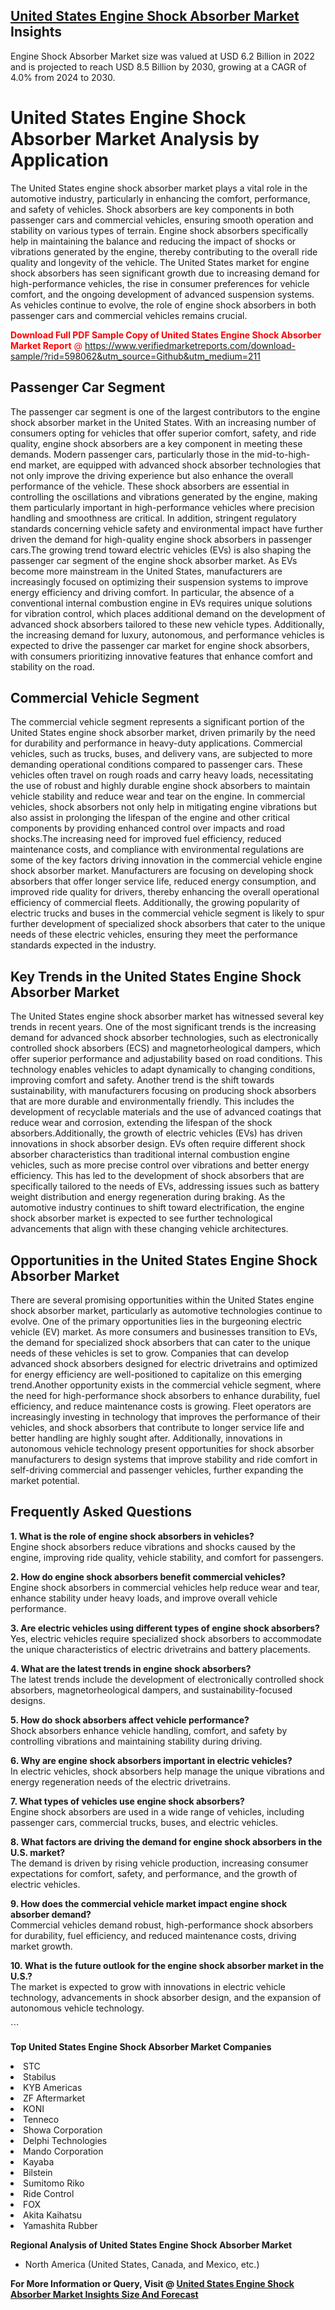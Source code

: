 <h2><a href="https://www.verifiedmarketreports.com/download-sample/?rid=598062&amp;utm_source=Github&amp;utm_medium=211" target="_blank">United States Engine Shock Absorber Market</a> Insights</h2><p>Engine Shock Absorber Market size was valued at USD 6.2 Billion in 2022 and is projected to reach USD 8.5 Billion by 2030, growing at a CAGR of 4.0% from 2024 to 2030.</p><p><h1>United States Engine Shock Absorber Market Analysis by Application</h1><p>The United States engine shock absorber market plays a vital role in the automotive industry, particularly in enhancing the comfort, performance, and safety of vehicles. Shock absorbers are key components in both passenger cars and commercial vehicles, ensuring smooth operation and stability on various types of terrain. Engine shock absorbers specifically help in maintaining the balance and reducing the impact of shocks or vibrations generated by the engine, thereby contributing to the overall ride quality and longevity of the vehicle. The United States market for engine shock absorbers has seen significant growth due to increasing demand for high-performance vehicles, the rise in consumer preferences for vehicle comfort, and the ongoing development of advanced suspension systems. As vehicles continue to evolve, the role of engine shock absorbers in both passenger cars and commercial vehicles remains crucial.<p><span class=""><span style="color: #ff0000;"><strong>Download Full PDF Sample Copy of United States Engine Shock Absorber Market Report</strong> @ </span><a href="https://www.verifiedmarketreports.com/download-sample/?rid=598062&amp;utm_source=Github&amp;utm_medium=211" target="_blank">https://www.verifiedmarketreports.com/download-sample/?rid=598062&amp;utm_source=Github&amp;utm_medium=211</a></span></p></p><h2>Passenger Car Segment</h2><p>The passenger car segment is one of the largest contributors to the engine shock absorber market in the United States. With an increasing number of consumers opting for vehicles that offer superior comfort, safety, and ride quality, engine shock absorbers are a key component in meeting these demands. Modern passenger cars, particularly those in the mid-to-high-end market, are equipped with advanced shock absorber technologies that not only improve the driving experience but also enhance the overall performance of the vehicle. These shock absorbers are essential in controlling the oscillations and vibrations generated by the engine, making them particularly important in high-performance vehicles where precision handling and smoothness are critical. In addition, stringent regulatory standards concerning vehicle safety and environmental impact have further driven the demand for high-quality engine shock absorbers in passenger cars.The growing trend toward electric vehicles (EVs) is also shaping the passenger car segment of the engine shock absorber market. As EVs become more mainstream in the United States, manufacturers are increasingly focused on optimizing their suspension systems to improve energy efficiency and driving comfort. In particular, the absence of a conventional internal combustion engine in EVs requires unique solutions for vibration control, which places additional demand on the development of advanced shock absorbers tailored to these new vehicle types. Additionally, the increasing demand for luxury, autonomous, and performance vehicles is expected to drive the passenger car market for engine shock absorbers, with consumers prioritizing innovative features that enhance comfort and stability on the road.<h2>Commercial Vehicle Segment</h2><p>The commercial vehicle segment represents a significant portion of the United States engine shock absorber market, driven primarily by the need for durability and performance in heavy-duty applications. Commercial vehicles, such as trucks, buses, and delivery vans, are subjected to more demanding operational conditions compared to passenger cars. These vehicles often travel on rough roads and carry heavy loads, necessitating the use of robust and highly durable engine shock absorbers to maintain vehicle stability and reduce wear and tear on the engine. In commercial vehicles, shock absorbers not only help in mitigating engine vibrations but also assist in prolonging the lifespan of the engine and other critical components by providing enhanced control over impacts and road shocks.The increasing need for improved fuel efficiency, reduced maintenance costs, and compliance with environmental regulations are some of the key factors driving innovation in the commercial vehicle engine shock absorber market. Manufacturers are focusing on developing shock absorbers that offer longer service life, reduced energy consumption, and improved ride quality for drivers, thereby enhancing the overall operational efficiency of commercial fleets. Additionally, the growing popularity of electric trucks and buses in the commercial vehicle segment is likely to spur further development of specialized shock absorbers that cater to the unique needs of these electric vehicles, ensuring they meet the performance standards expected in the industry.<h2>Key Trends in the United States Engine Shock Absorber Market</h2><p>The United States engine shock absorber market has witnessed several key trends in recent years. One of the most significant trends is the increasing demand for advanced shock absorber technologies, such as electronically controlled shock absorbers (ECS) and magnetorheological dampers, which offer superior performance and adjustability based on road conditions. This technology enables vehicles to adapt dynamically to changing conditions, improving comfort and safety. Another trend is the shift towards sustainability, with manufacturers focusing on producing shock absorbers that are more durable and environmentally friendly. This includes the development of recyclable materials and the use of advanced coatings that reduce wear and corrosion, extending the lifespan of the shock absorbers.Additionally, the growth of electric vehicles (EVs) has driven innovations in shock absorber design. EVs often require different shock absorber characteristics than traditional internal combustion engine vehicles, such as more precise control over vibrations and better energy efficiency. This has led to the development of shock absorbers that are specifically tailored to the needs of EVs, addressing issues such as battery weight distribution and energy regeneration during braking. As the automotive industry continues to shift toward electrification, the engine shock absorber market is expected to see further technological advancements that align with these changing vehicle architectures.<h2>Opportunities in the United States Engine Shock Absorber Market</h2><p>There are several promising opportunities within the United States engine shock absorber market, particularly as automotive technologies continue to evolve. One of the primary opportunities lies in the burgeoning electric vehicle (EV) market. As more consumers and businesses transition to EVs, the demand for specialized shock absorbers that can cater to the unique needs of these vehicles is set to grow. Companies that can develop advanced shock absorbers designed for electric drivetrains and optimized for energy efficiency are well-positioned to capitalize on this emerging trend.Another opportunity exists in the commercial vehicle segment, where the need for high-performance shock absorbers to enhance durability, fuel efficiency, and reduce maintenance costs is growing. Fleet operators are increasingly investing in technology that improves the performance of their vehicles, and shock absorbers that contribute to longer service life and better handling are highly sought after. Additionally, innovations in autonomous vehicle technology present opportunities for shock absorber manufacturers to design systems that improve stability and ride comfort in self-driving commercial and passenger vehicles, further expanding the market potential.<h2>Frequently Asked Questions</h2><p><strong>1. What is the role of engine shock absorbers in vehicles?</strong><br>Engine shock absorbers reduce vibrations and shocks caused by the engine, improving ride quality, vehicle stability, and comfort for passengers.</p><p><strong>2. How do engine shock absorbers benefit commercial vehicles?</strong><br>Engine shock absorbers in commercial vehicles help reduce wear and tear, enhance stability under heavy loads, and improve overall vehicle performance.</p><p><strong>3. Are electric vehicles using different types of engine shock absorbers?</strong><br>Yes, electric vehicles require specialized shock absorbers to accommodate the unique characteristics of electric drivetrains and battery placements.</p><p><strong>4. What are the latest trends in engine shock absorbers?</strong><br>The latest trends include the development of electronically controlled shock absorbers, magnetorheological dampers, and sustainability-focused designs.</p><p><strong>5. How do shock absorbers affect vehicle performance?</strong><br>Shock absorbers enhance vehicle handling, comfort, and safety by controlling vibrations and maintaining stability during driving.</p><p><strong>6. Why are engine shock absorbers important in electric vehicles?</strong><br>In electric vehicles, shock absorbers help manage the unique vibrations and energy regeneration needs of the electric drivetrains.</p><p><strong>7. What types of vehicles use engine shock absorbers?</strong><br>Engine shock absorbers are used in a wide range of vehicles, including passenger cars, commercial trucks, buses, and electric vehicles.</p><p><strong>8. What factors are driving the demand for engine shock absorbers in the U.S. market?</strong><br>The demand is driven by rising vehicle production, increasing consumer expectations for comfort, safety, and performance, and the growth of electric vehicles.</p><p><strong>9. How does the commercial vehicle market impact engine shock absorber demand?</strong><br>Commercial vehicles demand robust, high-performance shock absorbers for durability, fuel efficiency, and reduced maintenance costs, driving market growth.</p><p><strong>10. What is the future outlook for the engine shock absorber market in the U.S.?</strong><br>The market is expected to grow with innovations in electric vehicle technology, advancements in shock absorber design, and the expansion of autonomous vehicle technology.</p>```</p><p><strong>Top United States Engine Shock Absorber Market Companies</strong></p><div data-test-id=""><p><li>STC</li><li> Stabilus</li><li> KYB Americas</li><li> ZF Aftermarket</li><li> KONI</li><li> Tenneco</li><li> Showa Corporation</li><li> Delphi Technologies</li><li> Mando Corporation</li><li> Kayaba</li><li> Bilstein</li><li> Sumitomo Riko</li><li> Ride Control</li><li> FOX</li><li> Akita Kaihatsu</li><li> Yamashita Rubber</li></p><div><strong>Regional Analysis of&nbsp;United States Engine Shock Absorber Market</strong></div><ul><li dir="ltr"><p dir="ltr">North America&nbsp;(United States, Canada, and Mexico, etc.)</p></li></ul><p><strong>For More Information or Query, Visit @&nbsp;</strong><strong><a href="https://www.verifiedmarketreports.com/product/engine-shock-absorber-market/?utm_source=Github&amp;utm_medium=211" target="_blank">United States Engine Shock Absorber Market Insights Size And Forecast</a></strong></p></div>
